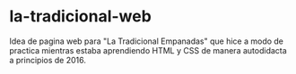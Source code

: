 # la-tradicional-web
Idea de pagina web para "La Tradicional Empanadas" que hice a modo de practica mientras estaba aprendiendo HTML y CSS de manera autodidacta a principios de 2016.
